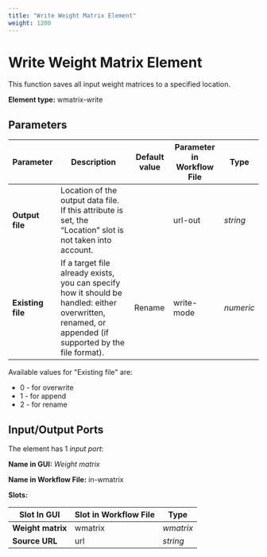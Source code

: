 ```yaml
---
title: "Write Weight Matrix Element"
weight: 1200
---
```


# Write Weight Matrix Element

This function saves all input weight matrices to a specified location.

**Element type:** wmatrix-write

Parameters
----------

| Parameter       | Description                                                                                                                         | Default value | Parameter in Workflow File | Type     |
|-----------------|-------------------------------------------------------------------------------------------------------------------------------------|---------------|----------------------------|----------|
| **Output file** | Location of the output data file. If this attribute is set, the “Location” slot is not taken into account.                           |               | url-out                    | _string_ |
| **Existing file** | If a target file already exists, you can specify how it should be handled: either overwritten, renamed, or appended (if supported by the file format). | Rename        | write-mode                 | _numeric_ |

Available values for "Existing file" are:

* 0 - for overwrite
* 1 - for append
* 2 - for rename

Input/Output Ports
------------------

The element has 1 _input port_:

**Name in GUI:** _Weight matrix_

**Name in Workflow File:** in-wmatrix

**Slots:**

| Slot In GUI      | Slot in Workflow File | Type      |
|------------------|-----------------------|-----------|
| **Weight matrix** | wmatrix               | _wmatrix_ |
| **Source URL**   | url                   | _string_  |
